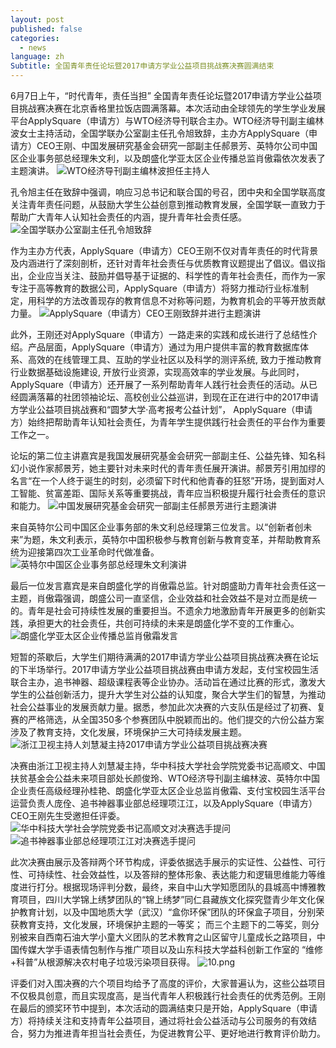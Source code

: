 ```yaml
---
layout: post
published: false
categories:
  - news
language: zh
Subtitle: 全国青年责任论坛暨2017申请方学业公益项目挑战赛决赛圆满结束
---
```

6月7日上午，“时代青年，责任当担” 全国青年责任论坛暨2017申请方学业公益项目挑战赛决赛在北京香格里拉饭店圆满落幕。本次活动由全球领先的学生学业发展平台ApplySquare（申请方）与WTO经济导刊联合主办。WTO经济导刊副主编林波女士主持活动，全国学联办公室副主任孔令旭致辞，主办方ApplySquare（申请方）CEO王刚、中国发展研究基金会研究一部副主任郝景芳、英特尔公司中国区企业事务部总经理朱文利，以及朗盛化学亚太区企业传播总监肖傲霜依次发表了主题演讲。
![WTO经济导刊副主编林波担任主持人]({{site.baseurl}}/image/1.png)

孔令旭主任在致辞中强调，响应习总书记和联合国的号召，团中央和全国学联高度关注青年责任问题，从鼓励大学生公益创意到推动教育发展，全国学联一直致力于帮助广大青年人认知社会责任的内涵，提升青年社会责任感。
![全国学联办公室副主任孔令旭致辞]({{site.baseurl}}/image/2.png)

作为主办方代表，ApplySquare（申请方）CEO王刚不仅对青年责任的时代背景及内涵进行了深刻剖析，还针对青年社会责任与优质教育议题提出了倡议。倡议指出，企业应当关注、鼓励并倡导基于证据的、科学性的青年社会责任，而作为一家专注于高等教育的数据公司，ApplySquare（申请方）将努力推动行业标准制定，用科学的方法改善现存的教育信息不对称等问题，为教育机会的平等开放贡献力量。
![ApplySquare（申请方）CEO王刚致辞并进行主题演讲]({{site.baseurl}}/image/3.png)

此外，王刚还对ApplySquare（申请方）一路走来的实践和成长进行了总结性介绍。产品层面，ApplySquare（申请方）通过为用户提供丰富的教育数据库体系、高效的在线管理工具、互助的学业社区以及科学的测评系统, 致力于推动教育行业数据基础设施建设, 开放行业资源，实现高效率的学业发展。与此同时，ApplySquare（申请方）还开展了一系列帮助青年人践行社会责任的活动。从已经圆满落幕的社团领袖论坛、高校创业公益巡讲，到现在正在进行中的2017申请方学业公益项目挑战赛和“圆梦大学·高考报考公益计划”， ApplySquare（申请方）始终把帮助青年认知社会责任，为青年学生提供践行社会责任的平台作为重要工作之一。

论坛的第二位主讲嘉宾是我国发展研究基金会研究一部副主任、公益先锋、知名科幻小说作家郝景芳，她主要针对未来时代的青年责任展开演讲。郝景芳引用加缪的名言“在一个人终于诞生的时刻，必须留下时代和他青春的狂怒”开场，提到面对人工智能、贫富差距、国际关系等重要挑战，青年应当积极提升履行社会责任的意识和能力。
![中国发展研究基金会研究一部副主任郝景芳进行主题演讲]({{site.baseurl}}/image/4.png)

来自英特尔公司中国区企业事务部的朱文利总经理第三位发言。以“创新者创未来”为题，朱文利表示，英特尔中国积极参与教育创新与教育变革，并帮助教育系统为迎接第四次工业革命时代做准备。
![英特尔中国区企业事务部总经理朱文利演讲]({{site.baseurl}}/image/5.png)

最后一位发言嘉宾是来自朗盛化学的肖傲霜总监。针对朗盛助力青年社会责任这一主题，肖傲霜强调，朗盛公司一直坚信，企业效益和社会效益不是对立而是统一的。青年是社会可持续性发展的重要担当。不遗余力地激励青年开展更多的创新实践，承担更大的社会责任，共创可持续的未来是朗盛化学不变的工作重心。
![朗盛化学亚太区企业传播总监肖傲霜发言]({{site.baseurl}}/image/6.png)

短暂的茶歇后，大学生们期待满满的2017申请方学业公益项目挑战赛决赛在论坛的下半场举行。2017申请方学业公益项目挑战赛由申请方发起，支付宝校园生活联合主办，追书神器、超级课程表等企业协办。活动旨在通过比赛的形式，激发大学生的公益创新活力，提升大学生对公益的认知度，聚合大学生们的智慧，为推动社会公益事业的发展贡献力量。据悉，参加此次决赛的六支队伍是经过了初赛、复赛的严格筛选，从全国350多个参赛团队中脱颖而出的。他们提交的六份公益方案涉及了教育支持，文化发展，环境保护三大可持续发展主题。
![浙江卫视主持人刘慧凝主持2017申请方学业公益项目挑战赛决赛]({{site.baseurl}}/image/7.png)

决赛由浙江卫视主持人刘慧凝主持，华中科技大学社会学院党委书记高顺文、中国扶贫基金会公益未来项目部处长颜俊玲、WTO经济导刊副主编林波、英特尔中国企业责任高级经理孙桂艳、朗盛化学亚太区企业总监肖傲霜、支付宝校园生活平台运营负责人庞佺、追书神器事业部总经理项江江，以及ApplySquare（申请方）CEO王刚先生受邀担任评委。
![华中科技大学社会学院党委书记高顺文对决赛选手提问]({{site.baseurl}}/image/8.png)
![追书神器事业部总经理项江江对决赛选手提问]({{site.baseurl}}/image/9.png)

此次决赛由展示及答辩两个环节构成，评委依据选手展示的实证性、公益性、可行性、可持续性、社会效益性，以及答辩的整体形象、表达能力和逻辑思维能力等维度进行打分。根据现场评判分数，最终，来自中山大学知愿团队的县城高中博雅教育项目，四川大学锦上绣梦团队的“锦上绣梦”同仁县藏族文化探究暨青少年文化保护教育计划，以及中国地质大学（武汉）“盒你环保”团队的环保盒子项目，分别荣获教育支持，文化发展，环境保护主题的一等奖； 而三个主题下的二等奖，则分别被来自西南石油大学小童大义团队的艺术教育之山区留守儿童成长之路项目，中国传媒大学手语表情包制作与推广项目以及山东科技大学益科创新工作室的 “维修+科普”从根源解决农村电子垃圾污染项目获得。
![10.png]({{site.baseurl}}/image/10.png)

评委们对入围决赛的六个项目均给予了高度的评价，大家普遍认为，这些公益项目不仅极具创意，而且实现度高，是当代青年人积极践行社会责任的优秀范例。王刚在最后的颁奖环节中提到，本次活动的圆满结束只是开始，ApplySquare（申请方）将持续关注和支持青年公益项目，通过将社会公益活动与公司服务的有效结合，努力为推进青年担当社会责任，为促进教育公平、更好地进行教育评价助力。
